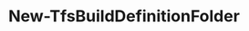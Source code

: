 ﻿---
title: New-TfsBuildDefinitionFolder
breadcrumbs: [ "Pipeline", "Build" ]
parent: "Pipeline.Build"
description: "Creates a new build/pipeline definition folder "
remarks: "Folders are created recursively - i.e. when specifying a path like '\\foo\\bar\\baz', if any of the parent folders (foo, foo\\bar) does not exist, it is automatically created before creating any child folders. "
parameterSets: 
  "_All_": [ Collection, Description, Folder, Passthru, Project ] 
  "__AllParameterSets":  
    Folder: 
      type: "object"  
      position: "0"  
    Collection: 
      type: "object"  
    Description: 
      type: "string"  
    Passthru: 
      type: "SwitchParameter"  
    Project: 
      type: "object" 
parameters: 
  - name: "Folder" 
    description: "Specifies the path of the new pipeline/build folder, including its name, separated by backslashes (\\). " 
    globbing: false 
    pipelineInput: "true (ByValue, ByPropertyName)" 
    position: 0 
    type: "object" 
    aliases: [ Path ] 
  - name: "Path" 
    description: "Specifies the path of the new pipeline/build folder, including its name, separated by backslashes (\\). This is an alias of the Folder parameter." 
    globbing: false 
    pipelineInput: "true (ByValue, ByPropertyName)" 
    position: 0 
    type: "object" 
    aliases: [ Path ] 
  - name: "Description" 
    description: "Specifies the description of the new build/pipeline folder. " 
    globbing: false 
    type: "string" 
  - name: "Project" 
    description: "Specifies the name of the Team Project, its ID (a GUID), or a Microsoft.TeamFoundation.Core.WebApi.TeamProject object to connect to. When omitted, it defaults to the connection set by Connect-TfsTeamProject (if any). For more details, see the Get-TfsTeamProject cmdlet. " 
    globbing: false 
    type: "object" 
  - name: "Collection" 
    description: "Specifies the URL to the Team Project Collection or Azure DevOps Organization to connect to, a TfsTeamProjectCollection object (Windows PowerShell only), or a VssConnection object. You can also connect to an Azure DevOps Services organizations by simply providing its name instead of the full URL. For more details, see the Get-TfsTeamProjectCollection cmdlet. When omitted, it defaults to the connection set by Connect-TfsTeamProjectCollection (if any). " 
    globbing: false 
    type: "object" 
  - name: "Passthru" 
    description: "Returns the results of the command. By default, this cmdlet does not generate any output. " 
    globbing: false 
    type: "SwitchParameter" 
    defaultValue: "False"
inputs: 
  - type: "System.Object" 
    description: "Specifies the path of the new pipeline/build folder, including its name, separated by backslashes (\\). "
outputs: 
  - type: "Microsoft.TeamFoundation.Build.WebApi.Folder" 
    description: 
notes: 
relatedLinks: 
  - text: "Online Version:" 
    uri: "https://tfscmdlets.dev/docs/cmdlets/Pipeline/Build/New-TfsBuildDefinitionFolder"
aliases: 
examples: 
---

